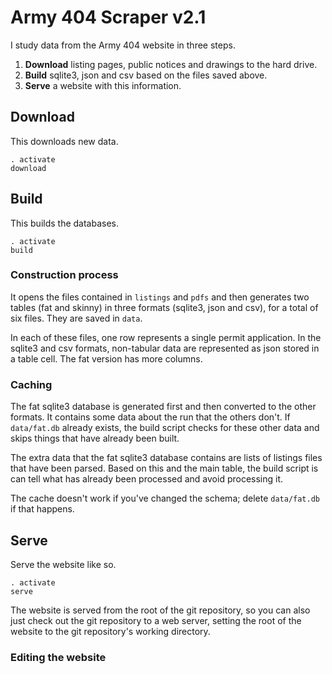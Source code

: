 Army 404 Scraper v2.1
======
I study data from the Army 404 website in three steps.

  1. **Download** listing pages, public notices and drawings to the hard drive.
  2. **Build** sqlite3, json and csv based on the files saved above.
  3. **Serve** a website with this information.

## Download

This downloads new data.

    . activate
    download

<!-- Add documentation from the v2 -->

## Build

This builds the databases.

    . activate
    build

### Construction process
It opens the files contained in `listings` and `pdfs` and then generates two
tables (fat and skinny) in three formats (sqlite3, json and csv), for a total
of six files. They are saved in `data`.

In each of these files, one row represents a single permit application. In the
sqlite3 and csv formats, non-tabular data are represented as json stored in a
table cell. The fat version has more columns.

### Caching
The fat sqlite3 database is generated first and then converted to the other
formats. It contains some data about the run that the others don't. If
`data/fat.db` already exists, the build script checks for these other data and
skips things that have already been built.

The extra data that the fat sqlite3 database contains are lists of listings
files that have been parsed. Based on this and the main table, the build script
is can tell what has already been processed and avoid processing it.

The cache doesn't work if you've changed the schema; delete `data/fat.db` if
that happens.

## Serve

Serve the website like so.

    . activate
    serve

The website is served from the root of the git repository, so you can also
just check out the git repository to a web server, setting the root of the
website to the git repository's working directory.

### Editing the website
